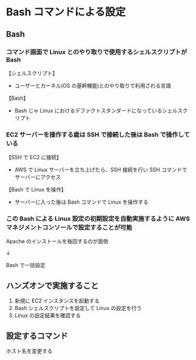 # Bash コマンドによる設定

## Bash

### コマンド画面で Linux とのやり取りで使用するシェルスクリプトが Bash

【シェルスクリプト】

- ユーザーとカーネル(OS の基幹機能)とのやり取りで利用される言語

【Bash】

- Bash じゃ Linux におけるデファクトスタンダードになっているシェルスクリプト

### EC2 サーバーを操作する歳は SSH で接続した後は Bash で操作している

【SSH で EC2 に接続】

- AWS で Linux サーバーを立ち上げたら、SSH 接続を行い SSH コマンドでサーバーにアクセス

【Bash で Linux を操作】

- サーバーに入った後は Bash コマンドで Linux を操作する

### この Bash による Linux 設定の初期設定を自動実施するように AWS マネジメントコンソールで設定することが可能

Apache のインストールを毎回するのが面倒

↓

Bash で一括設定

## ハンズオンで実施すること

1. 新規に EC2 インスタンスを起動する
2. Bash シェルスクリプトを設定して Linux の設定を行う
3. Linux の設定結果を確認する

## 設定するコマンド

ホスト名を変更する
